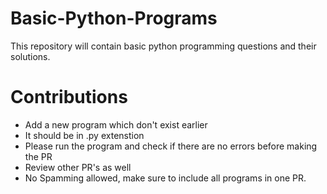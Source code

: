 # Basic-Python-Programs
This repository will contain basic python programming questions and their solutions.


# Contributions

- Add a new program which don't exist earlier
- It should be in .py extenstion
- Please run the program and check if there are no errors before making the PR
- Review other PR's as well
- No Spamming allowed, make sure to include all programs in one PR.
